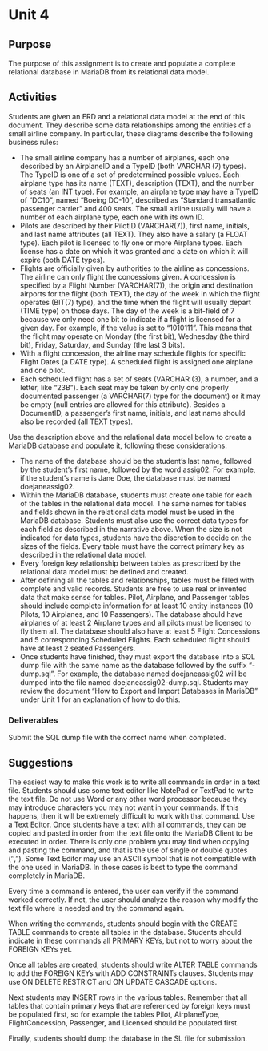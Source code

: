 # Unit 4

## Purpose

The purpose of this assignment is to create and populate a complete relational database in MariaDB from its relational data model.

## Activities

Students are given an ERD and a relational data model at the end of this document. They describe some data relationships among the entities of a small airline company.  In particular, these diagrams describe the following business rules:

- The small airline company has a number of airplanes, each one described by an AirplaneID and a TypeID (both VARCHAR (7) types). The TypeID is one of a set of predetermined possible values. Each airplane type has its name (TEXT), description (TEXT), and the number of seats (an INT type). For example, an airplane type may have a TypeID of “DC10”, named “Boeing DC-10”, described as “Standard transatlantic passenger carrier” and 400 seats. The small airline usually will have a number of each airplane type, each one with its own ID.
- Pilots are described by their PilotID (VARCHAR(7)), first name, initials, and last name attributes (all TEXT). They also have a salary (a FLOAT type). Each pilot is licensed to fly one or more Airplane types. Each license has a date on which it was granted and a date on which it will expire (both DATE types).
- Flights are officially given by authorities to the airline as concessions. The airline can only flight the concessions given. A concession is specified by a Flight Number (VARCHAR(7)), the origin and destination airports for the flight (both TEXT), the day of the week in which the flight operates (BIT(7) type), and the time when the flight will usually depart (TIME type) on those days. The day of the week is a bit-field of 7 because we only need one bit to indicate if a flight is licensed for a given day. For example, if the value is set to “1010111”. This means that the flight may operate on Monday (the first bit), Wednesday (the third bit), Friday, Saturday, and Sunday (the last 3 bits).
- With a flight concession, the airline may schedule flights for specific Flight Dates (a DATE type). A scheduled flight is assigned one airplane and one pilot.
- Each scheduled flight has a set of seats (VARCHAR (3), a number, and a letter, like “23B”). Each seat may be taken by only one properly documented passenger (a VARCHAR(7) type for the document) or it may be empty (null entries are allowed for this attribute). Besides a DocumentID, a passenger’s first name, initials, and last name should also be recorded (all TEXT types).

Use the description above and the relational data model below to create a MariaDB database and populate it, following these considerations:

- The name of the database should be the student’s last name, followed by the student’s first name, followed by the word assig02. For example, if the student’s name is Jane Doe, the database must be named doejaneassig02.
- Within the MariaDB database, students must create one table for each of the tables in the relational data model. The same names for tables and fields shown in the relational data model must be used in the MariaDB database. Students must also use the correct data types for each field as described in the narrative above. When the size is not indicated for data types, students have the discretion to decide on the sizes of the fields. Every table must have the correct primary key as described in the relational data model.
- Every foreign key relationship between tables as prescribed by the relational data model must be defined and created.
- After defining all the tables and relationships, tables must be filled with complete and valid records. Students are free to use real or invented data that make sense for tables. Pilot, Airplane, and Passenger tables should include complete information for at least 10 entity instances (10 Pilots, 10 Airplanes, and 10 Passengers). The database should have airplanes of at least 2 Airplane types and all pilots must be licensed to fly them all. The database should also have at least 5 Flight Concessions and 5 corresponding Scheduled Flights. Each scheduled flight should have at least 2 seated Passengers.
- Once students have finished, they must export the database into a SQL dump file with the same name as the database followed by the suffix “-dump.sql”. For example, the database named doejaneassig02 will be dumped into the file named doejaneassig02-dump.sql. Students may review the document “How to Export and Import Databases in MariaDB” under Unit 1 for an explanation of how to do this.

### Deliverables

Submit the SQL dump file with the correct name when completed.

## Suggestions

The easiest way to make this work is to write all commands in order in a text file. Students should use some text editor like NotePad or TextPad to write the text file. Do not use Word or any other word processor because they may introduce characters you may not want in your commands. If this happens, then it will be extremely difficult to work with that command. Use a Text Editor. Once students have a text with all commands, they can be copied and pasted in order from the text file onto the MariaDB Client to be executed in order. There is only one problem you may find when copying and pasting the command, and that is the use of single or double quotes (‘’,”). Some Text Editor may use an ASCII symbol that is not compatible with the one used in MariaDB. In those cases is best to type the command completely in MariaDB.

Every time a command is entered, the user can verify if the command worked correctly. If not, the user should analyze the reason why modify the text file where is needed and try the command again.

When writing the commands, students should begin with the CREATE TABLE commands to create all tables in the database. Students should indicate in these commands all PRIMARY KEYs, but not to worry about the FOREIGN KEYs yet.

Once all tables are created, students should write ALTER TABLE commands to add the FOREIGN KEYs with ADD CONSTRAINTs clauses. Students may use ON DELETE RESTRICT and ON UPDATE CASCADE options. 

Next students may INSERT rows in the various tables. Remember that all tables that contain primary keys that are referenced by foreign keys must be populated first, so for example the tables Pilot, AirplaneType, FlightConcession, Passenger, and Licensed should be populated first.

Finally, students should dump the database in the SL file for submission.
